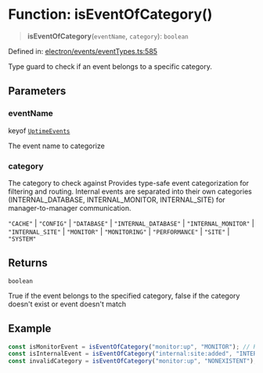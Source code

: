 # Function: isEventOfCategory()

> **isEventOfCategory**(`eventName`, `category`): `boolean`

Defined in: [electron/events/eventTypes.ts:585](https://github.com/Nick2bad4u/Uptime-Watcher/blob/2a45eeb1723f8f7089001af2c92aa07d82dfe7e4/electron/events/eventTypes.ts#L585)

Type guard to check if an event belongs to a specific category.

## Parameters

### eventName

keyof [`UptimeEvents`](../interfaces/UptimeEvents.md)

The event name to categorize

### category

The category to check against
Provides type-safe event categorization for filtering and routing.
Internal events are separated into their own categories (INTERNAL_DATABASE,
INTERNAL_MONITOR, INTERNAL_SITE) for manager-to-manager communication.

`"CACHE"` | `"CONFIG"` | `"DATABASE"` | `"INTERNAL_DATABASE"` | `"INTERNAL_MONITOR"` | `"INTERNAL_SITE"` | `"MONITOR"` | `"MONITORING"` | `"PERFORMANCE"` | `"SITE"` | `"SYSTEM"`

## Returns

`boolean`

True if the event belongs to the specified category, false if the category doesn't exist or event doesn't match

## Example

```typescript
const isMonitorEvent = isEventOfCategory("monitor:up", "MONITOR"); // Returns true
const isInternalEvent = isEventOfCategory("internal:site:added", "INTERNAL_SITE"); // Returns true
const invalidCategory = isEventOfCategory("monitor:up", "NONEXISTENT"); // Returns false
```
